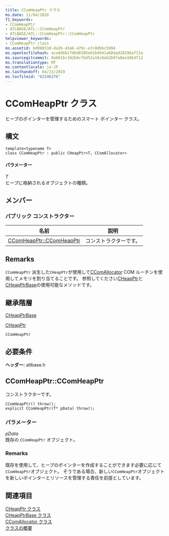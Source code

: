 ```yaml
---
title: CComHeapPtr クラス
ms.date: 11/04/2016
f1_keywords:
- CComHeapPtr
- ATLBASE/ATL::CComHeapPtr
- ATLBASE/ATL::CComHeapPtr::CComHeapPtr
helpviewer_keywords:
- CComHeapPtr class
ms.assetid: bd08b53d-da2b-43ab-a79c-e7c8dbbc5994
ms.openlocfilehash: ace8dbb174bd6585e61bd941a60dad28296af72a
ms.sourcegitcommit: 0ab61bc3d2b6cfbd52a16c6ab2b97a8ea1864f12
ms.translationtype: MT
ms.contentlocale: ja-JP
ms.lasthandoff: 04/23/2019
ms.locfileid: "62246376"
---
```

# <a name="ccomheapptr-class"></a>CComHeapPtr クラス

ヒープのポインターを管理するためのスマート ポインター クラス。

## <a name="syntax"></a>構文

```
template<typename T>
class CComHeapPtr : public CHeapPtr<T, CComAllocator>
```

#### <a name="parameters"></a>パラメーター

*T*<br/>
ヒープに格納されるオブジェクトの種類。

## <a name="members"></a>メンバー

### <a name="public-constructors"></a>パブリック コンストラクター

|名前|説明|
|----------|-----------------|
|[CComHeapPtr::CComHeapPtr](#ccomheapptr)|コンストラクターです。|

## <a name="remarks"></a>Remarks

`CComHeapPtr` 派生した`CHeapPtr`が使用して[CComAllocator](../../atl/reference/ccomallocator-class.md) COM ルーチンを使用してメモリを割り当てることです。 参照してください[CHeapPtr](../../atl/reference/cheapptr-class.md)と[CHeapPtrBase](../../atl/reference/cheapptrbase-class.md)の使用可能なメソッドです。

## <a name="inheritance-hierarchy"></a>継承階層

[CHeapPtrBase](../../atl/reference/cheapptrbase-class.md)

[CHeapPtr](../../atl/reference/cheapptr-class.md)

`CComHeapPtr`

## <a name="requirements"></a>必要条件

**ヘッダー:** atlbase.h

##  <a name="ccomheapptr"></a>  CComHeapPtr::CComHeapPtr

コンストラクターです。

```
CComHeapPtr() throw();
explicit CComHeapPtr(T* pData) throw();
```

### <a name="parameters"></a>パラメーター

*pData*<br/>
既存の `CComHeapPtr` オブジェクト。

### <a name="remarks"></a>Remarks

既存を使用して、ヒープのポインターを作成することができます必要に応じて`CComHeapPtr`オブジェクト。 そうである場合、新しい`CComHeapPtr`オブジェクトを新しいポインターとリソースを管理する責任を前提としています。

## <a name="see-also"></a>関連項目

[CHeapPtr クラス](../../atl/reference/cheapptr-class.md)<br/>
[CHeapPtrBase クラス](../../atl/reference/cheapptrbase-class.md)<br/>
[CComAllocator クラス](../../atl/reference/ccomallocator-class.md)<br/>
[クラスの概要](../../atl/atl-class-overview.md)
